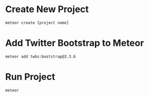 Create New Project
==================
```bash
meteor create [project name]
```

Add Twitter Bootstrap to Meteor
===============================
```bash
meteor add twbs:bootstrap@3.3.6
```

Run Project
===========
```bash
meteor
```
